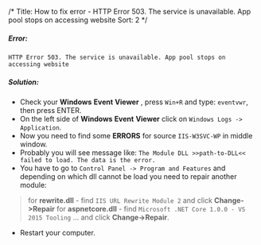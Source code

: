 /*
Title: How to fix error - HTTP Error 503. The service is unavailable. App pool stops on accessing website
Sort: 2
*/


##### Error:

`HTTP Error 503. The service is unavailable. App pool stops on accessing website`

##### Solution:
- Check your __Windows__ __Event__ __Viewer__ , press `Win+R` and type: `eventvwr`, then press ENTER.
- On the left side of __Windows__ __Event__ __Viewer__ click on `Windows Logs -> Application`.
- Now you need to find some __ERRORS__ for source `IIS-W3SVC-WP` in middle window.
- Probably you will see message like: `The Module DLL >>path-to-DLL<< failed to load. The data is the error.`
- You have to go to `Control Panel -> Program and Features` and depending on which dll cannot be load you need to repair another module:
> for __rewrite.dll__ - find `IIS URL Rewrite Module 2` and click __Change->Repair__
> for __aspnetcore.dll__ - find `Microsoft .NET Core 1.0.0 - VS 2015 Tooling` ... and click __Change->Repair__.
- Restart your computer.
